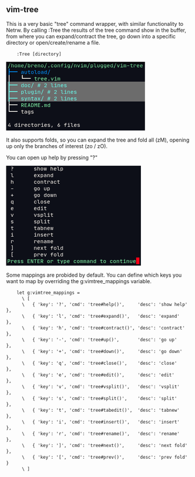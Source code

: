 ## vim-tree

This is a very basic "tree" command wrapper, with similar functionality to
Netrw. By calling :Tree the results of the tree command show in the buffer,
from where you can expand/contract the tree, go down into a specific directory
or open/create/rename a file. 

```vim
    :Tree [directory]
```

![vim-tree](./picture.png)

It also supports folds, so you can expand the tree and fold all (zM), opening
up only the branches of interest (zo / zO). 

You can open up help by pressing "?"

![vim-tree](./help.png)

Some mappings are probided by default. You can define which keys you want
to map by overriding the g:vimtree_mappings variable.

```vim
    let g:vimtree_mappings = 
      \ [
      \   { 'key': '?', 'cmd': 'tree#help()',     'desc': 'show help' },
      \   { 'key': 'l', 'cmd': 'tree#expand()',   'desc': 'expand'    },
      \   { 'key': 'h', 'cmd': 'tree#contract()', 'desc': 'contract'  },
      \   { 'key': '-', 'cmd': 'tree#up()',       'desc': 'go up'     },
      \   { 'key': '+', 'cmd': 'tree#down()',     'desc': 'go down'   },
      \   { 'key': 'q', 'cmd': 'tree#close()',    'desc': 'close'     },
      \   { 'key': 'e', 'cmd': 'tree#edit()',     'desc': 'edit'      },
      \   { 'key': 'v', 'cmd': 'tree#vsplit()',   'desc': 'vsplit'    },
      \   { 'key': 's', 'cmd': 'tree#split()',    'desc': 'split'     },
      \   { 'key': 't', 'cmd': 'tree#tabedit()',  'desc': 'tabnew'    },
      \   { 'key': 'i', 'cmd': 'tree#insert()',   'desc': 'insert'    },
      \   { 'key': 'r', 'cmd': 'tree#rename()',   'desc': 'rename'    },
      \   { 'key': ']', 'cmd': 'tree#next()',     'desc': 'next fold' },
      \   { 'key': '[', 'cmd': 'tree#prev()',     'desc': 'prev fold' }
      \ ]
```
